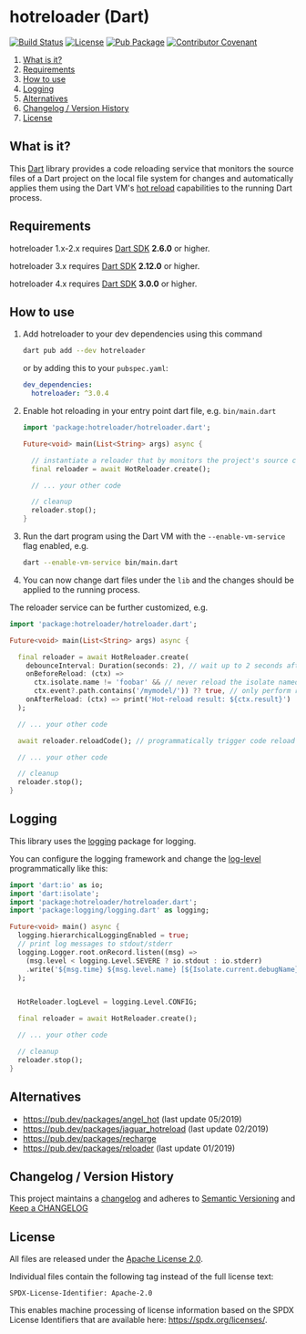 # hotreloader (Dart)

[![Build Status](https://github.com/vegardit/dart-hotreloader/workflows/Build/badge.svg "GitHub Actions")](https://github.com/vegardit/dart-hotreloader/actions?query=workflow%3ABuild)
[![License](https://img.shields.io/badge/License-Apache%202.0-blue.svg)](LICENSE.txt)
[![Pub Package](https://img.shields.io/pub/v/hotreloader.svg)](https://pub.dev/packages/hotreloader)
[![Contributor Covenant](https://img.shields.io/badge/Contributor%20Covenant-v2.0%20adopted-ff69b4.svg)](CODE_OF_CONDUCT.md)

1. [What is it?](#what-is-it)
1. [Requirements](#requirements)
1. [How to use](#how-to-use)
1. [Logging](#logging)
1. [Alternatives](#alternatives)
1. [Changelog / Version History](#changelog)
1. [License](#license)


## <a name="what-is-it"></a>What is it?

This [Dart](https://dart.dev) library provides a code reloading service that monitors the source files of a Dart project on the local file system for changes
and automatically applies them using the Dart VM's [hot reload](https://github.com/dart-lang/sdk/wiki/Hot-reload) capabilities to the running Dart process.


## <a name="requirements"></a>Requirements

hotreloader 1.x-2.x requires [Dart SDK](https://dart.dev/get-dart) **2.6.0** or higher.

hotreloader 3.x requires [Dart SDK](https://dart.dev/get-dart) **2.12.0** or higher.

hotreloader 4.x requires [Dart SDK](https://dart.dev/get-dart) **3.0.0** or higher.


## <a name="how-to-use"></a>How to use

1. Add hotreloader to your dev dependencies using this command

   ```sh
   dart pub add --dev hotreloader
   ```

   or by adding this to your `pubspec.yaml`:

   ```yaml
   dev_dependencies:
     hotreloader: ^3.0.4
   ```

1. Enable hot reloading in your entry point dart file, e.g. `bin/main.dart`

   ```dart
   import 'package:hotreloader/hotreloader.dart';

   Future<void> main(List<String> args) async {

     // instantiate a reloader that by monitors the project's source code folders for changes
     final reloader = await HotReloader.create();

     // ... your other code

     // cleanup
     reloader.stop();
   }
   ```

1. Run the dart program using the Dart VM with the `--enable-vm-service` flag enabled, e.g.

   ```bash
   dart --enable-vm-service bin/main.dart
   ```

1. You can now change dart files under the `lib` and the changes should be applied to the running process.

The reloader service can be further customized, e.g.

```dart
import 'package:hotreloader/hotreloader.dart';

Future<void> main(List<String> args) async {

  final reloader = await HotReloader.create(
    debounceInterval: Duration(seconds: 2), // wait up to 2 seconds after file change before reloading
    onBeforeReload: (ctx) =>
      ctx.isolate.name != 'foobar' && // never reload the isolate named 'foobar'
      ctx.event?.path.contains('/mymodel/')) ?? true, // only perform reload when dart files under ../mymodel/ are changed
    onAfterReload: (ctx) => print('Hot-reload result: ${ctx.result}')
  );

  // ... your other code

  await reloader.reloadCode(); // programmatically trigger code reload

  // ... your other code

  // cleanup
  reloader.stop();
}
```


## <a name="logging"></a>Logging

This library uses the [logging](https://pub.dev/packages/logging) package for logging.

You can configure the logging framework and change the [log-level](https://github.com/dart-lang/logging/blob/master/lib/src/level.dart) programmatically like this:

```dart
import 'dart:io' as io;
import 'dart:isolate';
import 'package:hotreloader/hotreloader.dart';
import 'package:logging/logging.dart' as logging;

Future<void> main() async {
  logging.hierarchicalLoggingEnabled = true;
  // print log messages to stdout/stderr
  logging.Logger.root.onRecord.listen((msg) =>
    (msg.level < logging.Level.SEVERE ? io.stdout : io.stderr)
    .write('${msg.time} ${msg.level.name} [${Isolate.current.debugName}] ${msg.loggerName}: ${msg.message}\n')
  );


  HotReloader.logLevel = logging.Level.CONFIG;

  final reloader = await HotReloader.create();

  // ... your other code

  // cleanup
  reloader.stop();
}
```


## <a name="alternatives"></a>Alternatives

- https://pub.dev/packages/angel_hot (last update 05/2019)
- https://pub.dev/packages/jaguar_hotreload (last update 02/2019)
- https://pub.dev/packages/recharge
- https://pub.dev/packages/reloader (last update 01/2019)


## <a name="changelog"></a>Changelog / Version History

This project maintains a [changelog](CHANGELOG.md) and adheres to [Semantic Versioning](https://semver.org) and [Keep a CHANGELOG](https://keepachangelog.com)


## <a name="license"></a>License

All files are released under the [Apache License 2.0](LICENSE.txt).

Individual files contain the following tag instead of the full license text:
```
SPDX-License-Identifier: Apache-2.0
```

This enables machine processing of license information based on the SPDX License Identifiers that are available here: https://spdx.org/licenses/.